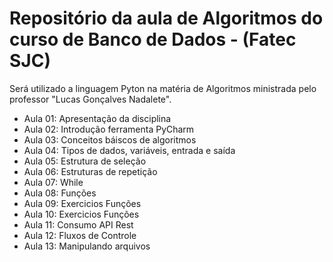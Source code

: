 # Repositório da aula de Algoritmos do curso de Banco de Dados - (Fatec SJC)


Será utilizado a linguagem Pyton na matéria de Algoritmos ministrada pelo professor "Lucas Gonçalves Nadalete". 

- Aula 01: Apresentação da disciplina
- Aula 02: Introdução ferramenta PyCharm
- Aula 03: Conceitos báiscos de algoritmos
- Aula 04: Tipos de dados, variáveis, entrada e saída
- Aula 05: Estrutura de seleção
- Aula 06: Estruturas de repetição
- Aula 07: While 
- Aula 08: Funções
- Aula 09: Exercicios Funções
- Aula 10: Exercicios Funções
- Aula 11: Consumo API Rest
- Aula 12: Fluxos de Controle
- Aula 13: Manipulando arquivos
